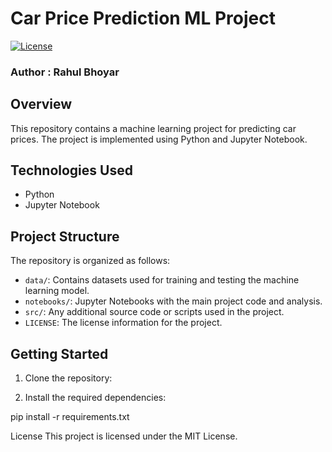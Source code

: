 # Car Price Prediction ML Project

[![License](https://img.shields.io/badge/License-MIT-blue.svg)](LICENSE)

### Author : Rahul Bhoyar

## Overview

This repository contains a machine learning project for predicting car prices. The project is implemented using Python and Jupyter Notebook.

## Technologies Used

- Python
- Jupyter Notebook

## Project Structure

The repository is organized as follows:

- `data/`: Contains datasets used for training and testing the machine learning model.
- `notebooks/`: Jupyter Notebooks with the main project code and analysis.
- `src/`: Any additional source code or scripts used in the project.
- `LICENSE`: The license information for the project.

## Getting Started

1. Clone the repository:


2. Install the required dependencies:


pip install -r requirements.txt

License
This project is licensed under the MIT License.
